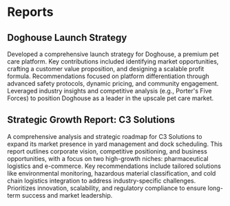 # Reports

## Doghouse Launch Strategy
Developed a comprehensive launch strategy for Doghouse, a premium pet care platform. Key contributions included identifying market opportunities, crafting a customer value proposition, and designing a scalable profit formula. Recommendations focused on platform differentiation through advanced safety protocols, dynamic pricing, and community engagement. Leveraged industry insights and competitive analysis (e.g., Porter's Five Forces) to position Doghouse as a leader in the upscale pet care market.

## Strategic Growth Report: C3 Solutions
A comprehensive analysis and strategic roadmap for C3 Solutions to expand its market presence in yard management and dock scheduling. This report outlines corporate vision, competitive positioning, and business opportunities, with a focus on two high-growth niches: pharmaceutical logistics and e-commerce. Key recommendations include tailored solutions like environmental monitoring, hazardous material classification, and cold chain logistics integration to address industry-specific challenges. Prioritizes innovation, scalability, and regulatory compliance to ensure long-term success and market leadership.
